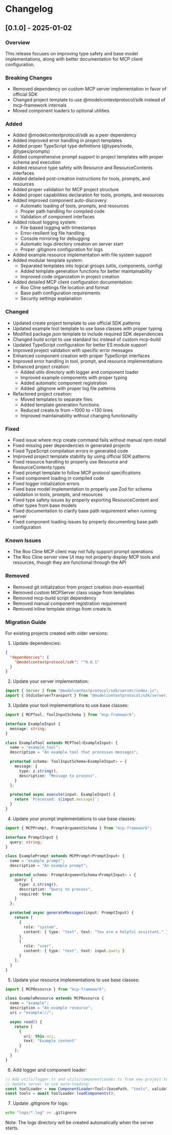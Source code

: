 # Changelog

## [0.1.0] - 2025-01-02

### Overview
This release focuses on improving type safety and base model implementations, along with better documentation for MCP client configuration.

### Breaking Changes
- Removed dependency on custom MCP server implementation in favor of official SDK
- Changed project template to use @modelcontextprotocol/sdk instead of mcp-framework internals
- Moved component loaders to optional utilities

### Added
- Added @modelcontextprotocol/sdk as a peer dependency
- Added improved error handling in project templates
- Added proper TypeScript type definitions (@types/node, @types/prompts)
- Added comprehensive prompt support in project templates with proper schema and execution
- Added resource type safety with Resource and ResourceContents interfaces
- Added detailed post-creation instructions for tools, prompts, and resources
- Added proper validation for MCP project structure
- Added proper capabilities declaration for tools, prompts, and resources
- Added improved component auto-discovery:
  - Automatic loading of tools, prompts, and resources
  - Proper path handling for compiled code
  - Validation of component interfaces
- Added robust logging system:
  - File-based logging with timestamps
  - Error-resilient log file handling
  - Console mirroring for debugging
  - Automatic logs directory creation on server start
  - Proper .gitignore configuration for logs
- Added example resource implementation with file system support
- Added modular template system:
  - Separated templates into logical groups (utils, components, config)
  - Added template generation functions for better maintainability
  - Improved code organization in project creation
- Added detailed MCP client configuration documentation:
  - Roo Cline settings file location and format
  - Base path configuration requirements
  - Security settings explanation

### Changed
- Updated create project template to use official SDK patterns
- Updated example tool template to use base classes with proper typing
- Modified package.json template to include required SDK dependencies
- Changed build script to use standard tsc instead of custom mcp-build
- Updated TypeScript configuration for better ES module support
- Improved project validation with specific error messages
- Enhanced component creation with proper TypeScript interfaces
- Improved error handling in tool, prompt, and resource implementations
- Enhanced project creation:
  - Added utils directory with logger and component loader
  - Improved example components with proper typing
  - Added automatic component registration
  - Added .gitignore with proper log file patterns
- Refactored project creation:
  - Moved templates to separate files
  - Added template generation functions
  - Reduced create.ts from ~1000 to ~130 lines
  - Improved maintainability without changing functionality

### Fixed
- Fixed issue where mcp create command fails without manual npm install
- Fixed missing peer dependencies in generated projects
- Fixed TypeScript compilation errors in generated code
- Improved project template stability by using official SDK patterns
- Fixed resource handling to properly use Resource and ResourceContents types
- Fixed prompt template to follow MCP protocol specifications
- Fixed component loading in compiled code
- Fixed logger initialization errors
- Fixed base model implementation to properly use Zod for schema validation in tools, prompts, and resources
- Fixed type safety issues by properly exporting ResourceContent and other types from base models
- Fixed documentation to clarify base path requirement when running server
- Fixed component loading issues by properly documenting base path configuration

### Known Issues
- The Roo Cline MCP client may not fully support prompt operations
- The Roo Cline server view UI may not properly display MCP tools and resources, though they are functional through the API

### Removed
- Removed git initialization from project creation (non-essential)
- Removed custom MCPServer class usage from templates
- Removed mcp-build script dependency
- Removed manual component registration requirement
- Removed inline template strings from create.ts

### Migration Guide
For existing projects created with older versions:

1. Update dependencies:
```json
{
  "dependencies": {
    "@modelcontextprotocol/sdk": "^0.6.1"
  }
}
```

2. Update your server implementation:
```typescript
import { Server } from "@modelcontextprotocol/sdk/server/index.js";
import { StdioServerTransport } from "@modelcontextprotocol/sdk/server/stdio.js";
```

3. Update your tool implementations to use base classes:
```typescript
import { MCPTool, ToolInputSchema } from "mcp-framework";

interface ExampleInput {
  message: string;
}

class ExampleTool extends MCPTool<ExampleInput> {
  name = "example_tool";
  description = "An example tool that processes messages";

  protected schema: ToolInputSchema<ExampleInput> = {
    message: {
      type: z.string(),
      description: "Message to process",
    }
  };

  protected async execute(input: ExampleInput) {
    return `Processed: ${input.message}`;
  }
}
```

4. Update your prompt implementations to use base classes:
```typescript
import { MCPPrompt, PromptArgumentSchema } from "mcp-framework";

interface PromptInput {
  query: string;
}

class ExamplePrompt extends MCPPrompt<PromptInput> {
  name = "example_prompt";
  description = "An example prompt";

  protected schema: PromptArgumentSchema<PromptInput> = {
    query: {
      type: z.string(),
      description: "Query to process",
      required: true
    }
  };

  protected async generateMessages(input: PromptInput) {
    return [
      {
        role: "system",
        content: { type: "text", text: "You are a helpful assistant." }
      },
      {
        role: "user",
        content: { type: "text", text: input.query }
      }
    ];
  }
}
```

5. Update your resource implementations to use base classes:
```typescript
import { MCPResource } from "mcp-framework";

class ExampleResource extends MCPResource {
  name = "example";
  description = "An example resource";
  uri = "example://";

  async read() {
    return [
      {
        uri: this.uri,
        text: "Example content"
      }
    ];
  }
}
```

6. Add logger and component loader:
```typescript
// Add utils/logger.ts and utils/componentLoader.ts from new project template
// Update server to use auto-loading:
const toolLoader = new ComponentLoader<Tool>(basePath, "tools", validateTool);
const tools = await toolLoader.loadComponents();
```

7. Update .gitignore for logs:
```bash
echo "logs/*.log" >> .gitignore
```

Note: The logs directory will be created automatically when the server starts.
